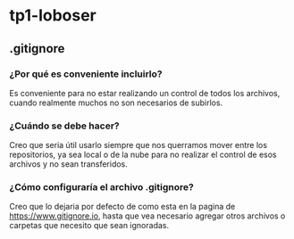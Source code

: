 # tp1-loboser
## .gitignore
### ¿Por qué es conveniente incluirlo?
Es conveniente para no estar realizando un control de todos los archivos, cuando realmente muchos no son necesarios de subirlos.
### ¿Cuándo se debe hacer?
Creo que seria útil usarlo siempre que nos querramos mover entre los repositorios, ya sea local o de la nube para no realizar el control de esos archivos y no sean transferidos.
### ¿Cómo configuraría el archivo .gitignore? 
Creo que lo dejaria por defecto de como esta en la pagina de https://www.gitignore.io, hasta que vea necesario agregar otros archivos o carpetas que necesito que sean ignoradas.